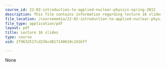 ```yaml
---
course_id: 22-02-introduction-to-applied-nuclear-physics-spring-2012
description: This file contains information regarding lecture 16 slides
file_location: /coursemedia/22-02-introduction-to-applied-nuclear-physics-spring-2012/2f9632517cd236cd817140610c2d1bff_MIT22_02S12_lec16.pdf
file_type: application/pdf
layout: pdf
title: Lecture 16 slides
type: course
uid: 2f9632517cd236cd817140610c2d1bff

---
```

None